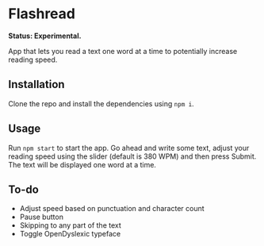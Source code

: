Flashread
===============
**Status: Experimental.**

App that lets you read a text one word at a time to potentially increase reading speed.

## Installation
Clone the repo and install the dependencies using `npm i`.

## Usage
Run `npm start` to start the app. Go ahead and write some text, adjust your reading speed using the slider (default is 380 WPM) and then press Submit. The text will be displayed one word at a time.

## To-do
- Adjust speed based on punctuation and character count
- Pause button
- Skipping to any part of the text
- Toggle OpenDyslexic typeface
